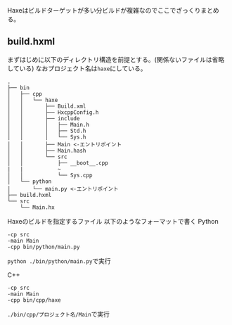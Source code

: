 Haxeはビルドターゲットが多い分ビルドが複雑なのでここでざっくりまとめる。

## build.hxml
まずはじめに以下のディレクトリ構造を前提とする。(関係ないファイルは省略している)
なおプロジェクト名は`haxe`にしている。

```
.
├── bin
│   ├── cpp
│   │   └── haxe
│   │       ├── Build.xml
│   │       ├── HxcppConfig.h
│   │       ├── include
│   │       │   ├── Main.h
│   │       │   ├── Std.h
│   │       │   └── Sys.h
│   │       ├── Main <-エントリポイント
│   │       ├── Main.hash
│   │       └── src
│   │           ├── __boot__.cpp
|   |           ~
│   │           └── Sys.cpp
│   └── python
│       └── main.py <-エントリポイント
├── build.hxml
└── src
    └── Main.hx
```

Haxeのビルドを指定するファイル
以下のようなフォーマットで書く
Python
```
-cp src
-main Main
-cpp bin/python/main.py
```
`python ./bin/python/main.py`で実行

C++
```
-cp src
-main Main
-cpp bin/cpp/haxe
```
`./bin/cpp/プロジェクト名/Main`で実行